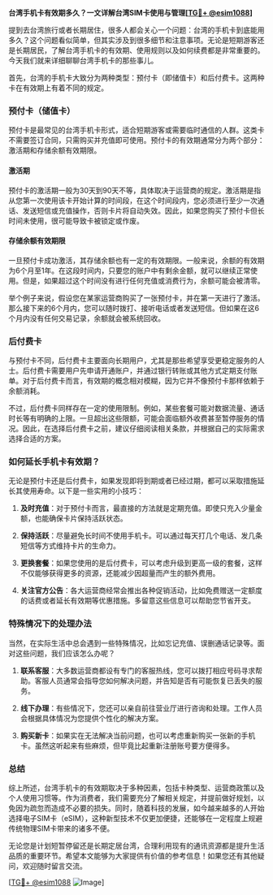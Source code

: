 **台湾手机卡有效期多久？一文详解台湾SIM卡使用与管理[[TG💪+ @esim1088](https://t.me/s/esim1088)]**

提到去台湾旅行或者长期居住，很多人都会关心一个问题：台湾的手机卡到底能用多久？这个问题看似简单，但其实涉及到很多细节和注意事项。无论是短期游客还是长期居民，了解台湾手机卡的有效期、使用规则以及如何续费都是非常重要的。今天我们就来详细聊聊台湾手机卡的那些事儿。

首先，台湾的手机卡大致分为两种类型：预付卡（即储值卡）和后付费卡。这两种卡在有效期上有着不同的规定。

### 预付卡（储值卡）

预付卡是最常见的台湾手机卡形式，适合短期游客或需要临时通信的人群。这类卡不需要签订合同，只需购买并充值即可使用。预付卡的有效期通常分为两个部分：激活期和存储余额有效期限。

#### 激活期

预付卡的激活期一般为30天到90天不等，具体取决于运营商的规定。激活期是指从您第一次使用该卡开始计算的时间段，在这个时间段内，您必须进行至少一次通话、发送短信或充值操作，否则卡片将自动失效。因此，如果您购买了预付卡但长时间未使用，很可能导致卡被锁定或作废。

#### 存储余额有效期限

一旦预付卡成功激活，其存储余额也有一定的有效期限。一般来说，余额的有效期为6个月至1年。在这段时间内，只要您的账户中有剩余金额，就可以继续正常使用。但是，如果超过这个时间没有进行任何充值或消费行为，余额可能会被清零。

举个例子来说，假设您在某家运营商购买了一张预付卡，并在第一天进行了激活。那么接下来的6个月内，您可以随时拨打、接听电话或者发送短信。但如果在这6个月内没有任何交易记录，余额就会被系统回收。

### 后付费卡

与预付卡不同，后付费卡主要面向长期用户，尤其是那些希望享受更稳定服务的人士。后付费卡需要用户先申请开通账户，并通过银行转账或其他方式定期支付账单。对于后付费卡而言，有效期的概念相对模糊，因为它并不像预付卡那样依赖于余额消耗。

不过，后付费卡同样存在一定的使用限制。例如，某些套餐可能对数据流量、通话时长等有明确的上限。一旦超出这些限额，可能会面临额外收费甚至暂停服务的情况。因此，在选择后付费卡之前，建议仔细阅读相关条款，并根据自己的实际需求选择合适的方案。

### 如何延长手机卡有效期？

无论是预付卡还是后付费卡，如果发现即将到期或者已经过期，都可以采取措施延长其使用寿命。以下是一些实用的小技巧：

1. **及时充值**：对于预付卡而言，最直接的方法就是定期充值。即使只充入少量金额，也能确保卡片保持活跃状态。
   
2. **保持活跃**：尽量避免长时间不使用手机卡。可以通过每天打几个电话、发几条短信等方式维持卡片的生命力。

3. **更换套餐**：如果您使用的是后付费卡，可以考虑升级到更高一级的套餐，这样不仅能够获得更多的资源，还能减少因超量而产生的额外费用。

4. **关注官方公告**：各大运营商经常会推出各种促销活动，比如免费赠送一定额度的话费或者延长有效期等优惠措施。多留意这些信息可以帮助您节省开支。

### 特殊情况下的处理办法

当然，在实际生活中总会遇到一些特殊情况，比如忘记充值、误删通话记录等。面对这些问题，我们应该怎么办呢？

1. **联系客服**：大多数运营商都设有专门的客服热线，您可以拨打相应号码寻求帮助。客服人员通常会指导您如何解决问题，并告知是否有可能恢复已丢失的服务。

2. **线下办理**：有些情况下，您还可以亲自前往营业厅进行咨询和处理。工作人员会根据具体情况为您提供个性化的解决方案。

3. **购买新卡**：如果实在无法解决当前问题，也可以考虑重新购买一张新的手机卡。虽然这听起来有些麻烦，但毕竟比起重新注册账号要方便得多。

### 总结

综上所述，台湾手机卡的有效期取决于多种因素，包括卡种类型、运营商政策以及个人使用习惯等。作为消费者，我们需要充分了解相关规定，并提前做好规划，以免因为疏忽而造成不必要的损失。同时，随着科技的发展，如今越来越多的人开始选择电子SIM卡（eSIM），这种新型技术不仅更加便捷，还能够在一定程度上规避传统物理SIM卡带来的诸多不便。

无论您是计划短暂停留还是长期定居台湾，合理利用现有的通讯资源都是提升生活品质的重要环节。希望本文能够为大家提供有价值的参考信息！如果您还有其他疑问，欢迎随时留言交流。

[[TG💪+ @esim1088](https://t.me/s/esim1088) ![Image](https://i.postimg.cc/4NQfJmqS/Snipaste-2025-05-13-00-14-12.png)]